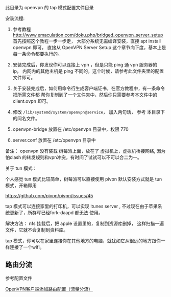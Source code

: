 此目录为 openvpn 的 tap 模式配置文件目录

安装流程: 

  1. 参考教程 http://www.emaculation.com/doku.php/bridged_openvpn_server_setup
    首先按照这个教程一步一步走， 大部分系统无需编译安装，直接 apt install openvpn 即可，
    直接从 OpenVPN Server Setup 这个章节向下度，基本上是每一条命令都要执行的。

  2. 安装完成后，你发现你可以连接上 vpn ，但是只能 ping 通 vpn 服务器的 ip，
    内网内的其他主机是 ping 不同的，这个时候，请参考此文件夹里的配置文件即可。

  3. 关于安装完成后，如何用命令行生成客户端证书，在官方教程中，有一条命令把所需文件都
    帮你复制到了一个文件夹中，然后你只需要参考本文件中的 client.ovpn 即可。

  4. 修改  `/lib/systemd/system/openvpn@service`， 加入两句话，
    参考 本目录下的同名文件。

  5. openvpn-bridge 放置在 /etc/openvpn 目录中，权限 770

  6. server.conf 放置在 /etc/openvpn 目录中

  备注： openvpn 没有装载 树莓派上面，放在了 虚拟机上，虚拟机桥接网络,
  因为怕clash 的转发规则和vpn冲突，有时间了试试可以不可以合二为一。

关于 tun 模式：

  个人感觉 tun 模式比较简单，树莓派可以直接使用 pivpn
  默认安装方式就是 tun 模式，开箱即用




  https://github.com/pivpn/pivpn/issues/45


  tap 模式可以连接家里的打印机，可以实现 itunes server ,
  不过现在由于苹果系统更新了，所群晖已经fork-daapd 都无法
  使用。

  解决方法： nfs 挂载后，把 apple 设置里的，复制到资源库删掉，
  这样扫描一遍文件，它就不会复制到资料库。

  tap 模式，你可以在家里连接你在其他地方的电脑，就犹如它从很远的地方跟你一样连接了一个wifi。



## 路由分流

参考配置文件

[OpenVPN客户端添加路由配置（流量分流）](https://www.xxshell.com/1760.html)

